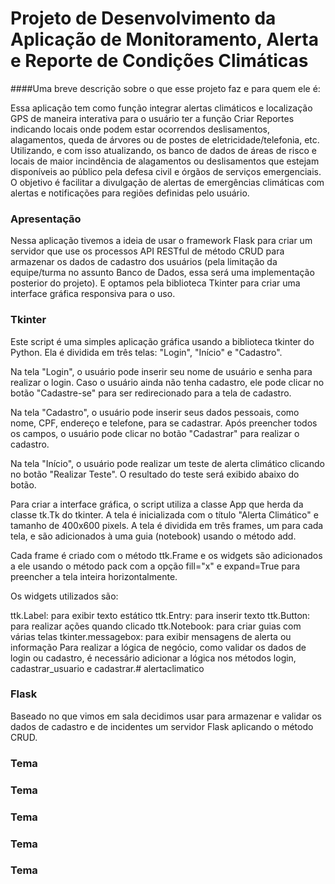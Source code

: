 
# Projeto de Desenvolvimento da Aplicação de Monitoramento, Alerta e Reporte de Condições Climáticas

####Uma breve descrição sobre o que esse projeto faz e para quem ele é:

Essa aplicação tem como função integrar alertas climáticos e localização GPS de maneira interativa para o usuário ter a função Criar Reportes indicando locais onde podem estar ocorrendos deslisamentos, alagamentos, queda de árvores ou de postes de eletricidade/telefonia, etc. Utilizando, e com isso atualizando, os banco de dados de áreas de risco e locais de maior incindência de alagamentos ou deslisamentos que estejam disponíveis ao público pela defesa civil e órgãos de serviços emergenciais. O objetivo é facilitar a divulgação de alertas de emergências climáticas com alertas e notificações para regiões definidas pelo usuário. 

### Apresentação
Nessa aplicação tivemos a ideia de usar o framework Flask para criar um servidor que use os processos API RESTful de método CRUD para armazenar os dados de cadastro dos usuários (pela limitação da equipe/turma no assunto Banco de Dados, essa será uma implementação posterior do projeto). E optamos pela biblioteca Tkinter para criar uma interface gráfica responsiva para o uso. 

### Tkinter

Este script é uma simples aplicação gráfica usando a biblioteca tkinter do Python. Ela é dividida em três telas: "Login", "Início" e "Cadastro".

Na tela "Login", o usuário pode inserir seu nome de usuário e senha para realizar o login. Caso o usuário ainda não tenha cadastro, ele pode clicar no botão "Cadastre-se" para ser redirecionado para a tela de cadastro.

Na tela "Cadastro", o usuário pode inserir seus dados pessoais, como nome, CPF, endereço e telefone, para se cadastrar. Após preencher todos os campos, o usuário pode clicar no botão "Cadastrar" para realizar o cadastro.

Na tela "Início", o usuário pode realizar um teste de alerta climático clicando no botão "Realizar Teste". O resultado do teste será exibido abaixo do botão.

Para criar a interface gráfica, o script utiliza a classe App que herda da classe tk.Tk do tkinter. A tela é inicializada com o título "Alerta Climático" e tamanho de 400x600 pixels. A tela é dividida em três frames, um para cada tela, e são adicionados à uma guia (notebook) usando o método add.

Cada frame é criado com o método ttk.Frame e os widgets são adicionados a ele usando o método pack com a opção fill="x" e expand=True para preencher a tela inteira horizontalmente.

Os widgets utilizados são:

ttk.Label: para exibir texto estático
ttk.Entry: para inserir texto
ttk.Button: para realizar ações quando clicado
ttk.Notebook: para criar guias com várias telas
tkinter.messagebox: para exibir mensagens de alerta ou informação
Para realizar a lógica de negócio, como validar os dados de login ou cadastro, é necessário adicionar a lógica nos métodos login, cadastrar_usuario e cadastrar.# alertaclimatico

### Flask


Baseado no que vimos em sala decidimos usar para armazenar e validar os dados de cadastro e de incidentes um servidor Flask aplicando o método CRUD. 





### Tema



### Tema



### Tema





### Tema

### Tema
